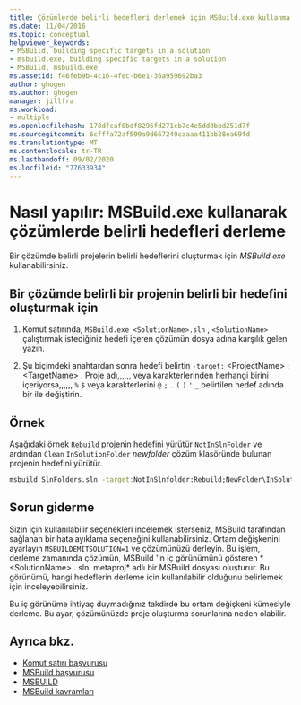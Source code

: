 ```yaml
---
title: Çözümlerde belirli hedefleri derlemek için MSBuild.exe kullanma
ms.date: 11/04/2016
ms.topic: conceptual
helpviewer_keywords:
- MSBuild, building specific targets in a solution
- msbuild.exe, building specific targets in a solution
- MSBuild, msbuild.exe
ms.assetid: f46feb9b-4c16-4fec-b6e1-36a959692ba3
author: ghogen
ms.author: ghogen
manager: jillfra
ms.workload:
- multiple
ms.openlocfilehash: 178dfcaf0bdf8296fd271cb7c4e5dd0bbd251d7f
ms.sourcegitcommit: 6cfffa72af599a9d667249caaaa411bb28ea69fd
ms.translationtype: MT
ms.contentlocale: tr-TR
ms.lasthandoff: 09/02/2020
ms.locfileid: "77633934"
---
```

# <a name="how-to-build-specific-targets-in-solutions-by-using-msbuildexe"></a>Nasıl yapılır: MSBuild.exe kullanarak çözümlerde belirli hedefleri derleme

Bir çözümde belirli projelerin belirli hedeflerini oluşturmak için *MSBuild.exe* kullanabilirsiniz.

## <a name="to-build-a-specific-target-of-a-specific-project-in-a-solution"></a>Bir çözümde belirli bir projenin belirli bir hedefini oluşturmak için

1. Komut satırında, `MSBuild.exe <SolutionName>.sln` , `<SolutionName>` çalıştırmak istediğiniz hedefi içeren çözümün dosya adına karşılık gelen yazın.

2. Şu biçimdeki anahtardan sonra hedefi belirtin `-target:` \<ProjectName> : \<TargetName> . Proje adı,,,,,, veya karakterlerinden herhangi birini içeriyorsa,,,,,, `%` `$` veya karakterlerini `@` `;` `.` `(` `)` `'` `_` belirtilen hedef adında bir ile değiştirin.

## <a name="example"></a>Örnek

 Aşağıdaki örnek `Rebuild` projenin hedefini yürütür `NotInSlnFolder` ve ardından `Clean` `InSolutionFolder` *newfolder* çözüm klasöründe bulunan projenin hedefini yürütür.

```cmd
msbuild SlnFolders.sln -target:NotInSlnfolder:Rebuild;NewFolder\InSolutionFolder:Clean
```

## <a name="troubleshooting"></a>Sorun giderme

Sizin için kullanılabilir seçenekleri incelemek isterseniz, MSBuild tarafından sağlanan bir hata ayıklama seçeneğini kullanabilirsiniz. Ortam değişkenini ayarlayın `MSBUILDEMITSOLUTION=1` ve çözümünüzü derleyin. Bu işlem, derleme zamanında çözümün, MSBuild 'in iç görünümünü gösteren * \<SolutionName> . sln. metaproj* adlı bir MSBuild dosyası oluşturur. Bu görünümü, hangi hedeflerin derleme için kullanılabilir olduğunu belirlemek için inceleyebilirsiniz.

Bu iç görünüme ihtiyaç duymadığınız takdirde bu ortam değişkeni kümesiyle derleme. Bu ayar, çözümünüzde proje oluşturma sorunlarına neden olabilir.

## <a name="see-also"></a>Ayrıca bkz.

- [Komut satırı başvurusu](../msbuild/msbuild-command-line-reference.md)
- [MSBuild başvurusu](../msbuild/msbuild-reference.md)
- [MSBUILD](../msbuild/msbuild.md)
- [MSBuild kavramları](../msbuild/msbuild-concepts.md)
